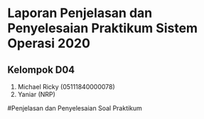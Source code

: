 # Laporan Penjelasan dan Penyelesaian Praktikum Sistem Operasi 2020
## Kelompok D04
1. Michael Ricky (05111840000078)
2. Yaniar (NRP)

#Penjelasan dan Penyelesaian Soal Praktikum
